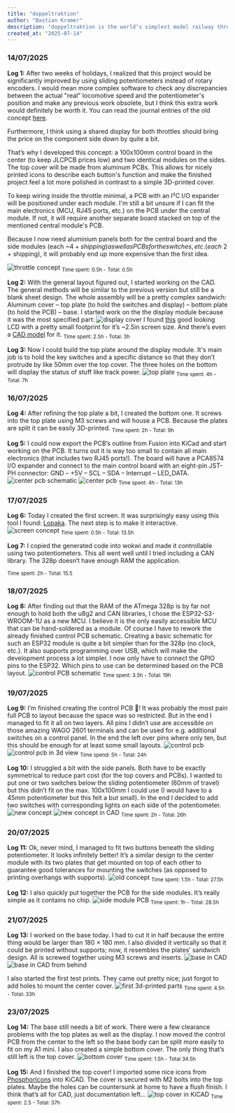 ```yaml
---
title: "doppeltraktion"
author: "Bastian Kramer"
description: "doppeltraktion is the world‘s simplest model railway throttle."
created_at: "2025-07-14"
---
```


### 14/07/2025
**Log 1:** After two weeks of holidays, I realized that this project would be significantly improved by using sliding potentiometers instead of rotary encoders. I would mean more complex software to check any discrepancies between the actual "real" locomotive speed and the potentiometer's position and make any previous work obsolete, but I think this extra work would definitely be worth it. You can read the journal entries of the old concept [here](./assets/journal/JOURNAL_OLD.md).

Furthermore, I think using a shared display for both throttles should bring the price on the component side down by quite a bit.

That’s why I developed this concept: a 100x100mm control board in the center (to keep JLCPCB prices low) and two identical modules on the sides. The top cover will be made from aluminum PCBs. This allows for nicely printed icons to describe each button's function and make the finished project feel a lot more polished in contrast to a simple 3D-printed cover.

To keep wiring inside the throttle minimal, a PCB with an I²C I/O expander will be positioned under each module. I'm still a bit unsure if I can fit the main electronics (MCU, RJ45 ports, etc.) on the PCB under the central module. If not, it will require another separate board stacked on top of the mentioned central module's PCB.

Because I now need aluminium panels both for the central board and the side modules (each ~$4 + shipping) as well as PCBs for the switches, etc. (each ~$2 + shipping), it will probably end up more expensive than the first idea.

![throttle concept](./assets/journal/concept.png)
<sub>Time spent: 0.5h - Total: 0.5h</sub>

**Log 2:** With the general layout figured out, I started working on the CAD. The general methods will be similar to the previous version but still be a blank sheet design. The whole assembly will be a pretty complex sandwich: Aluminum cover – top plate (to hold the switches and display) – bottom plate (to hold the PCB) – base.
I started work on the the display module because it was the most specified part: 
![display cover](./assets/journal/display_cover.png)
I found [this](https://de.aliexpress.com/item/1005006160620381.html) good looking LCD with a pretty small footprint for it’s ~2.5in screen size. And there’s even a [CAD model](https://grabcad.com/library/gmg12864-06d-1) for it.
<sub>Time spent: 2.5h - Total: 3h</sub>

**Log 3:** Now I could build the top plate around the display module. It's main job is to hold the key switches and a specific distance so that they don’t protrude by like 50mm over the top cover. The three holes on the bottom will display the status of stuff like track power.
![top plate](./assets/journal/top_plate.png)
<sub>Time spent: 4h - Total: 7h</sub>

### 16/07/2025
**Log 4:** After refining the top plate a bit, I created the bottom one. It screws into the top plate using M3 screws and will house a PCB. Because the plates are split it can be easily 3D-printed.
<sub>Time spent: 2h - Total: 9h</sub>

**Log 5:** I could now export the PCB’s outline from Fusion into KiCad and start working on the PCB. It turns out it is way too small to contain all main electronics (that includes two RJ45 ports!). The board will have a PCA8574 I/O expander and connect to the main control board with an eight-pin JST-PH connector: GND – +5V – SCL – SDA – Interrupt – LED_DATA.
![center pcb schematic](./assets/journal/center_pcb_schematic.png)
![center pcb](./assets/journal/center_pcb.png)
<sub>Time spent: 4h - Total: 13h</sub>

### 17/07/2025
**Log 6:** Today I created the first screen. It was surprisingly easy using this tool I found: [Lopaka](https://lopaka.app/editor/11258/23701). The next step is to make it interactive.
![screen concept](./assets/journal/display_wokwi.png)
<sub>Time spent: 0.5h - Total: 13.5h</sub>

**Log 7:** I copied the generated code into wokwi and made it controllable using two potentiometers. This all went well until I tried including a CAN library. The 328p doesn‘t have enough RAM the application.

<sub>Time spent: 2h - Total: 15.5</sub>

### 18/07/2025
**Log 8:** After finding out that the RAM of the ATmega 328p is by far not enough to hold both the u8g2 and CAN libraries, I chose the ESP32-S3-WROOM-1U as a new MCU. I believe it is the only easily accessible MCU that can be hand-soldered as a module. Of course I have to rework the already finished control PCB schematic.
Creating a basic schematic for such an ESP32 module is quite a bit simpler than for the 328p (no clock, etc.). It also supports programming over USB, which will make the development process a lot simpler.
I now only have to connect the GPIO pins to the ESP32. Which pins to use can be determined based on the PCB layout.
![control PCB schematic](./assets/journal/schematic.png)
<sub>Time spent: 3.5h - Total: 19h</sub>

### 19/07/2025
**Log 9:** I’m finished creating the control PCB 🎉! It was probably the most pain full PCB to layout because the space was so restricted. But in the end I managed to fit it all on two layers. All pins I didn’t use are accessible on those amazing WAGO 2601 terminals and can be used for e.g. additional switches on a control panel. In the end the left over pins where only ten, but this should be enough for at least some small layouts.
![control pcb](./assets/journal/control_pcb.png)
![control pcb in 3d view](./assets/journal/control_pcb_3d.png)
<sub>Time spend: 5h - Total: 24h</sub>

**Log 10:** I struggled a bit with the side panels. Both have to be exactly symmetrical to reduce part cost (for the top covers and PCBs). I wanted to put one or two switches below the sliding potentiometer (60mm of travel) but this didn’t fit on the max. 100x100mm I could use (I would have to a 45mm potentiometer but this felt a but small). In the end I decided to add two switches with corresponding lights on each side of the potentiometer.
![new concept](./assets/journal/new_concept_4_btn.png)
![new concept in CAD](./assets/journal/new_concept_cad.png)
<sub>Time spent: 2h - Total: 26h</sub>

### 20/07/2025
**Log 11:** Ok, never mind, I managed to fit two buttons beneath the sliding potentiometer. It looks infinitely better! It’s a similar design to the center module with its two plates that get mounted on top of each other to guarantee good tolerances for mounting the switches (as opposed to printing overhangs with supports).
![old concept](./assets/journal/two_btn_cad.png)
<sub>Time spent: 1.5h - Total: 27.5h</sub>

**Log 12:** I also quickly put together the PCB for the side modules. It’s really simple as it contains no chip.
![side module PCB](./assets/journal/side_pcb.png)
<sub>Time spent: 1h - Total: 28.5h</sub>

### 21/07/2025
**Log 13:** I worked on the base today. I had to cut it in half because the entire thing would be larger than 180 × 180 mm. I also divided it vertically so that it could be printed without supports; now, it resembles the plates’ sandwich design. All is screwed together using M3 screws and inserts.
![base in CAD](./assets/journal/finished_base.png)
![base in CAD from behind](./assets/journal/finished_base_back.png)

I also started the first test prints. They came out pretty nice; just forgot to add holes to mount the center cover.
![first 3d-printed parts](./assets/journal/3d_prints.png)
<sub>Time spent: 4.5h - Total: 33h</sub>

### 23/07/2025
**Log 14:** The base still needs a bit of work. There were a few clearance problems with the top plates as well as the display. I now moved the control PCB from the center to the left so the base body can be split more easily to fit on my A1 mini. I also created a simple bottom cover. The only thing that’s still left is the top cover.
![bottom cover](./assets/journal/bottom_cover.png)
<sub>Time spent: 1.5h - Total 34.5h</sub>

**Log 15:** And I finished the top cover! I imported some nice icons from [PhosphorIcons](https://phosphoricons.com/) into KiCAD. The cover is secured with M2 bolts into the top plates. Maybe the holes can be countersunk at home to have a flush finish. I think that’s all for CAD, just documentation left…
![top cover in KiCAD](./assets/journal/top_cover_kicad.png)
<sub>Time spent: 2.5 - Total: 37h</sub>
